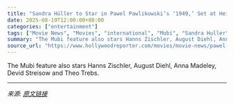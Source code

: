 ```yaml
---
title: "Sandra Hüller to Star in Pawel Pawlikowski’s ‘1949,’ Set at Height of the Cold War"
date: 2025-08-19T12:00:00+08:00
categories: ["entertainment"]
tags: ["Movie News", "Movies", "international", "Mubi", "Sandra Huller", "Sandra Hüller"]
summary: "The Mubi feature also stars Hanns Zischler, August Diehl, Anna Madeley, Devid Streisow and Theo Trebs."
source_url: "https://www.hollywoodreporter.com/movies/movie-news/pawel-pawlikowski-sandra-huller-1949-mubi-film-poland-1236347633/"
---
```


The Mubi feature also stars Hanns Zischler, August Diehl, Anna Madeley, Devid Streisow and Theo Trebs.

---

*来源: [原文链接](https://www.hollywoodreporter.com/movies/movie-news/pawel-pawlikowski-sandra-huller-1949-mubi-film-poland-1236347633/)*
